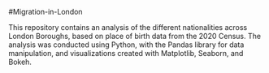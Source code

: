 #Migration-in-London


This repository contains an analysis of the different nationalities across London Boroughs, based on place of birth data from the 2020 Census. The analysis was conducted using Python, with the Pandas library for data manipulation, and visualizations created with Matplotlib, Seaborn, and Bokeh.
